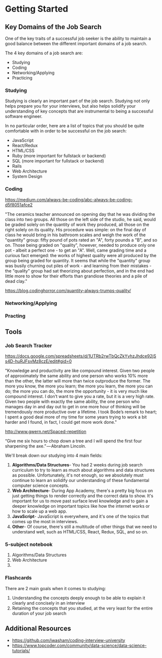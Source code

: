 # Getting Started

## Key Domains of the Job Search

One of the key traits of a successful job seeker is the ability to maintain
a good balance between the different important domains of a job search.

The 4 key domains of a job search are:

* Studying
* Coding
* Networking/Applying
* Practicing

### Studying

Studying is clearly an important part of the job search. Studying not only
helps prepare you for your interviews, but also helps solidify your understanding
of key concepts that are instrumental to being a successful software engineer.

In no particular order, here are a list of topics that you should be quite comfortable with in order to be successful on the job search:

* JavaScript
* React/Redux
* HTML/CSS
* Ruby (more important for fullstack or backend)
* SQL (more important for fullstack or backend)
* Rails
* Web Architecture
* System Design

### Coding

https://medium.com/always-be-coding/abc-always-be-coding-d5f8051afce2

"The ceramics teacher announced on opening day that he was dividing the class into two groups. All those on the left side of the studio, he said, would be graded solely on the quantity of work they produced, all those on the right solely on its quality. His procedure was simple: on the final day of class he would bring in his bathroom scales and weigh the work of the "quantity" group: fifty pound of pots rated an "A", forty pounds a "B", and so on. Those being graded on "quality", however, needed to produce only one pot - albeit a perfect one - to get an "A".
Well, came grading time and a curious fact emerged: the works of highest quality were all produced by the group being graded for quantity. It seems that while the "quantity" group was busily churning out piles of work - and learning from their mistakes - the "quality" group had sat theorizing about perfection, and in the end had little more to show for their efforts than grandiose theories and a pile of dead clay."

https://blog.codinghorror.com/quantity-always-trumps-quality/

### Networking/Applying

### Practing

## Tools

### Job Search Tracker

https://docs.google.com/spreadsheets/d/1UTRb2rwTbQcZkYvhzJhdce92jSs4D-huRJFsvMz8czE/edit#gid=0

"Knowledge and productivity are like compound interest. Given two people of approximately the same ability and one person who works 10% more than the other, the latter will more than twice outproduce the former. The more you know, the more you learn; the more you learn, the more you can do; the more you can do, the more the opportunity - it is very much like compound interest. I don’t want to give you a rate, but it is a very high rate. Given two people with exactly the same ability, the one person who manages day in and day out to get in one more hour of thinking will be tremendously more productive over a lifetime. I took Bode’s remark to heart; I spent a good deal more of my time for some years trying to work a bit harder and I found, in fact, I could get more work done."

http://www.gwern.net/Spaced-repetition

“Give me six hours to chop down a tree and I will spend the first four sharpening the axe.” — Abraham Lincoln.

We'll break down our studying into 4 main fields:

1. **Algorithms/Data Structures**- You had 2 weeks during job search curriculum to try to learn as much about algorithms and data structures as possible. Unfortunately, it's not enough, so we absolutely must continue to learn an solidify our understanding of these fundamental computer science concepts.
1. **Web Architecture**- During App Academy, there's a pretty big focus on just
   getting things to render correctly and the correct data to show. It's important
   for us to move past surface level knowledge and to gain a deeper knowledge on
   important topics like how the internet works or how to scale up a web app.
1. **JavaScript**- JavaScript is everywhere, and it's one of the topics that
   comes up the most in interviews.
1. **Other**- Of course, there's still a multitude of other things that we need
   to understand well, such as HTML/CSS, React, Redux, SQL, and so on.

### 5-subject notebook

1. Algorithms/Data Structures
2. Web Architecture
3.

### Flashcards

There are 2 main goals when it comes to studying:

1. Understanding the concepts deeply enough to be able to explain it clearly
   and concisely in an interview
2. Retaining the concepts that you studied, at the very least for the entire
   duration of your job search

## Additional Resources

* https://github.com/jwasham/coding-interview-university
* https://www.topcoder.com/community/data-science/data-science-tutorials/
